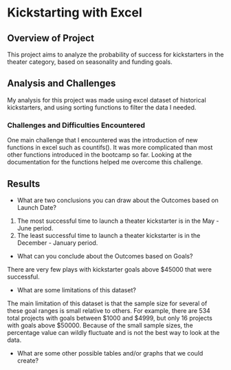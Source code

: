 # Kickstarting with Excel

## Overview of Project
This project aims to analyze the probability of success for kickstarters in the theater category, based on seasonality and funding goals.

## Analysis and Challenges
My analysis for this project was made using excel dataset of historical kickstarters, and using sorting functions to filter the data I needed. 


### Challenges and Difficulties Encountered

One main challenge that I encountered was the introduction of new functions in excel such as countifs(). It was more complicated than most other functions introduced in the bootcamp so far. Looking at the documentation for the functions helped me overcome this challenge.

## Results

- What are two conclusions you can draw about the Outcomes based on Launch Date?

1. The most successful time to launch a theater kickstarter is in the May - June period.
2. The least successful time to launch a theater kickstarter is in the December - January period.

- What can you conclude about the Outcomes based on Goals?

There are very few plays with kickstarter goals above $45000 that were successful. 

- What are some limitations of this dataset?

The main limitation of this dataset is that the sample size for several of these goal ranges is small relative to others. For example, there are 534 total projects with goals between $1000 and $4999, but only 16 projects with goals above $50000. Because of the small sample sizes, the percentage value can wildly fluctuate and is not the best way to look at the data.

- What are some other possible tables and/or graphs that we could create?
